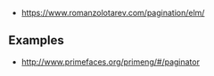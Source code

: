 - https://www.romanzolotarev.com/pagination/elm/

## Examples

- http://www.primefaces.org/primeng/#/paginator
